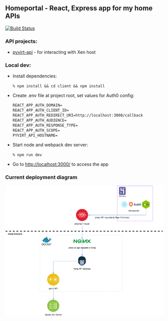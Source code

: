 ## Homeportal - React, Express app for my home APIs

[![Build Status](https://travis-ci.org/dariusbakunas/homeportal.svg?branch=master)](https://travis-ci.org/dariusbakunas/homeportal)

### API projects:

* [pyvirt-api](https://github.com/dariusbakunas/pyvirt-api) - for interacting with Xen host


### Local dev:

* Install dependencies:

    ```% npm install && cd client && npm install```

* Create .env file at project root, set values for Auth0 config:

    ```
    REACT_APP_AUTH_DOMAIN=
    REACT_APP_AUTH_CLIENT_ID=
    REACT_APP_AUTH_REDIRECT_URI=http://localhost:3000/callback
    REACT_APP_AUTH_AUDIENCE=
    REACT_APP_AUTH_RESPONSE_TYPE=
    REACT_APP_AUTH_SCOPE=
    PYVIRT_API_HOSTNAME=
    ```

* Start node and webpack dev server:

    ```% npm run dev```

* Go to [http://localhost:3000/](http://localhost:3000/) to access the app


### Current deployment diagram

![diagram](https://github.com/dariusbakunas/homeportal/raw/master/assets/diagram.png)

